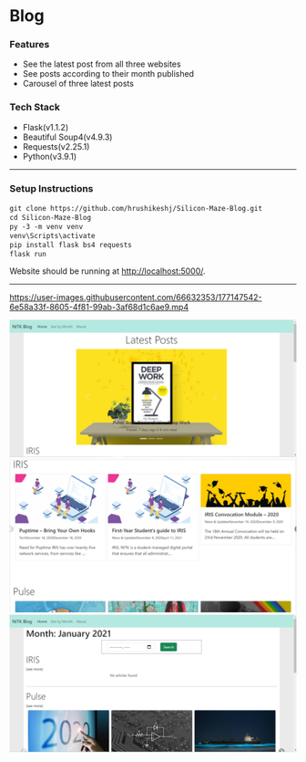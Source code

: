 
# Blog

###  Features
* See the latest post from all three websites
* See posts according to their month published
* Carousel of three latest posts


### Tech Stack
* Flask(v1.1.2)
* Beautiful Soup4(v4.9.3)
* Requests(v2.25.1)
* Python(v3.9.1)
__________________________
###  Setup Instructions
 ```
 git clone https://github.com/hrushikeshj/Silicon-Maze-Blog.git
 cd Silicon-Maze-Blog
 py -3 -m venv venv
 venv\Scripts\activate
 pip install flask bs4 requests
 flask run
 ```
 Website should be running at [http://localhost:5000/](http://localhost:5000).
 ______________________


https://user-images.githubusercontent.com/66632353/177147542-6e58a33f-8605-4f81-99ab-3af68d1c6ae9.mp4


![img](img/home.png)
![img](img/home2.png)
![img](img/month.png)
